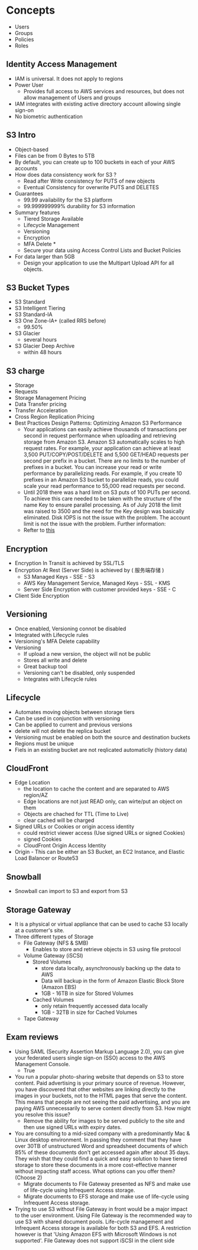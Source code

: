 # Concepts

- Users
- Groups
- Policies
- Roles

## Identity Access Management

- IAM is universal. It does not apply to regions
- Power User
  - Provides full access to AWS services and resources, but does not allow management of Users and groups
- IAM integrates with existing active directory account allowing single sign-on
- No biometric authentication

## S3 Intro

- Object-based
- Files can be from 0 Bytes to 5TB
- By default, you can create up to 100 buckets in each of your AWS accounts
- How does data consistency work for S3 ?
  - Read after Write consistency for PUTS of new objects
  - Eventual Consistency for overwrite PUTS and DELETES
- Guarantees
  - 99.99 availability for the S3 platform
  - 99.999999999% durability for S3 information
- Summary features
  - Tiered Storage Available
  - Lifecycle Management
  - Versioning
  - Encryption
  - MFA Delete *
  - Secure your data using Access Control Lists and Bucket Policies
- For data larger than 5GB
  - Design your application to use the Multipart Upload API for all objects.

## S3 Bucket Types

- S3 Standard
- S3 Intelligent Tiering
- S3 Standard-IA
- S3 One Zone-IA+ (called RRS before)
  - 99.50%
- S3 Glacier
  - several hours
- S3 Glacier Deep Archive
  - within 48 hours

## S3 charge

- Storage
- Requests
- Storage Management Pricing
- Data Transfer pricing
- Transfer Acceleration
- Cross Region Replication Pricing
- Best Practices Design Patterns: Optimizing Amazon S3 Performance
  - Your applications can easily achieve thousands of transactions per second in request performance when uploading and retrieving storage from Amazon S3. Amazon S3 automatically scales to high request rates. For example, your application can achieve at least 3,500 PUT/COPY/POST/DELETE and 5,500 GET/HEAD requests per second per prefix in a bucket. There are no limits to the number of prefixes in a bucket. You can increase your read or write performance by parallelizing reads. For example, if you create 10 prefixes in an Amazon S3 bucket to parallelize reads, you could scale your read performance to 55,000 read requests per second.
  - Until 2018 there was a hard limit on S3 puts of 100 PUTs per second. To achieve this care needed to be taken with the structure of the name Key to ensure parallel processing. As of July 2018 the limit was raised to 3500 and the need for the Key design was basically eliminated. Disk IOPS is not the issue with the problem. The account limit is not the issue with the problem. Further information:
  - Refter to [this](https://docs.aws.amazon.com/AmazonS3/latest/dev/optimizing-performance.html)

## Encryption

- Encryption In Transit is achieved by SSL/TLS
- Encryption At Rest (Server Side) is achieved by ( 服务端存储 )
  - S3 Managed Keys - SSE - S3
  - AWS Key Management Service, Managed Keys - SSL - KMS
  - Server Side Encryption with customer provided keys - SSE - C
- Client Side Encryption

## Versioning

- Once enabled, Versioning connot be disabled
- Integrated with Lifecycle rules
- Versioning's MFA Delete capability
- Versioning
  - If upload a new version, the object will not be public
  - Stores all write and delete
  - Great backup tool
  - Versioning can't be disabled, only suspended
  - Integrates with Lifecycle rules

## Lifecycle

- Automates moving objects between storage tiers
- Can be used in conjunction with versioning
- Can be applied to current and previous versions
- delete will not delete the replica bucket
- Versioning must be enabled on both the source and destination buckets
- Regions must be unique
- Fiels in an existing bucket are not reqlicated automaticlly (history data)

## CloudFront

- Edge Location
  - the location to cache the content and are separated to AWS region/AZ
  - Edge locations are not just READ only, can wirte/put an object on them
  - Objects are chached for TTL (Time to Live)
  - clear cached will be charged
- Signed URLs or Cookies or origin access identity
  - could restrict viewer access (Use signed URLs or signed Cookies)
  - signed Cookies
  - CloudFront Origin Access Identity
- Origin - This can be either an S3 Bucket, an EC2 Instance, and Elastic Load Balancer or Route53

## Snowball

- Snowball can import to S3 and export from S3

## Storage Gateway

- It is a physical or virtual appliance that can be used to cache S3 locally at a customer's site.
- Three different types of Storage
  - File Gateway (NFS & SMB)
    - Enables to store and retrieve objects in S3 using file protocol
  - Volume Gateway (iSCSI)
    - Stored Volumes
      - store data locally, asynchronously backing up the data to AWS
      - Data will backup in the form of Amazon Elastic Block Store (Amazon EBS)
      - 1GB - 16TB in size for Stored Volumes
    - Cached Volumes
      - only retain frequently accessed data locally
      - 1GB - 32TB in size for Cached Volumes
  - Tape Gateway

## Exam reviews

- Using SAML (Security Assertion Markup Language 2.0), you can give your federated users single sign-on (SSO) access to the AWS Management Console.
  - True
- You run a popular photo-sharing website that depends on S3 to store content. Paid advertising is your primary source of revenue. However, you have discovered that other websites are linking directly to the images in your buckets, not to the HTML pages that serve the content. This means that people are not seeing the paid advertising, and you are paying AWS unnecessarily to serve content directly from S3. How might you resolve this issue?
  - Remove the ability for images to be served publicly to the site and then use signed URLs with expiry dates.
- You are consulting to a mid-sized company with a predominantly Mac & Linux desktop environment. In passing they comment that they have over 30TB of unstructured Word and spreadsheet documents of which 85% of these documents don't get accessed again after about 35 days. They wish that they could find a quick and easy solution to have tiered storage to store these documents in a more cost-effective manner without impacting staff access. What options can you offer them? (Choose 2)
  - Migrate documents to File Gateway presented as NFS and make use of life-cycle using Infrequent Access storage.
  - Migrate documents to EFS storage and make use of life-cycle using Infrequent Access storage.
- Trying to use S3 without File Gateway in front would be a major impact to the user environment. Using File Gateway is the recommended way to use S3 with shared document pools. Life-cycle management and Infrequent Access storage is available for both S3 and EFS. A restriction however is that 'Using Amazon EFS with Microsoft Windows is not supported'. File Gateway does not support iSCSI in the client side
